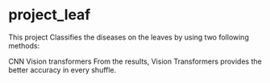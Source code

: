 # project_leaf

This project Classifies the diseases on the leaves by using two following methods:

CNN
Vision transformers
From the results, Vision Transformers provides the better accuracy in every shuffle.
